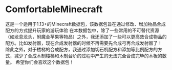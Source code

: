 # ComfortableMinecraft
这是一个适用于1.13+的Minecraft数据包，该数据包旨在通过修改、增加物品合成配方的方式提升玩家的游玩体验
在本数据包中，除了一些常用的不可替代资源（如龙息龙头，附魔金苹果等物品）之外，我还添加了一些可以更高效合成物品的配方。比如发射器，现在合成发射器的时候不再需要先合成弓再合成发射器了！
除此之外，对于楼梯的合成配方，我通过添加切石机配方和添加等比例配方的方式，减少了合成木制楼梯和木制台阶的过程中产生的无法完全合成完毕的木板的数量。
希望你们会喜欢这个数据包！
